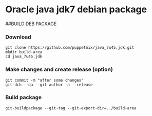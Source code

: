 # Oracle java jdk7 debian package

##BUILD DEB PACKAGE
### Download 

    git clone https://github.com/puppetnix/java_7u45.jdk.git
	mkdir build-area
	cd java_7u45.jdk

### Make changes and create release (option)

    git commit -m "after some changes"
	git-dch --qa --git-author -a --release

### Build package

    git-buildpackage --git-tag --git-export-dir=../build-area



